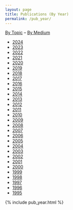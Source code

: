 ```yaml
---
layout: page
title: Publications (By Year)
permalink: /pub_year/
---
```


<a href="/pub_topic/">By Topic</a> &ndash; <a href="/pub_medium/">By Medium</a> 

<ul class="flattoc">
<li> <a href="#2024">2024</a></li>
<li> <a href="#2023">2023</a></li>
<li> <a href="#2022">2022</a></li>
<li> <a href="#2021">2021</a></li>
<li> <a href="#2020">2020</a></li>
<li> <a href="#2019">2019</a></li>
<li> <a href="#2018">2018</a></li>
<li> <a href="#2017">2017</a></li>
<li> <a href="#2016">2016</a></li>
<li> <a href="#2015">2015</a></li>
<li> <a href="#2014">2014</a></li>
<li> <a href="#2013">2013</a></li>
<li> <a href="#2012">2012</a></li>
<li> <a href="#2011">2011</a></li>
<li> <a href="#2010">2010</a></li>
<li> <a href="#2009">2009</a></li>
<li> <a href="#2008">2008</a></li>
<li> <a href="#2007">2007</a></li>
<li> <a href="#2006">2006</a></li>
<li> <a href="#2005">2005</a></li>
<li> <a href="#2004">2004</a></li>
<li> <a href="#2003">2003</a></li>
<li> <a href="#2002">2002</a></li>
<li> <a href="#2001">2001</a></li>
<li> <a href="#2000">2000</a></li>
<li> <a href="#1999">1999</a></li>
<li> <a href="#1998">1998</a></li>
<li> <a href="#1997">1997</a></li>
<li> <a href="#1996">1996</a></li>
<li> <a href="#1995">1995</a></li>
</ul>

{% include pub_year.html %}
